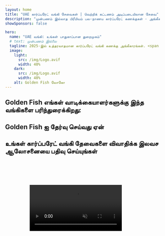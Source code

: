```yaml
---
layout: home
title: "UAE கார்ப்பரேட் வங்கி சேவைகள் | வெற்றிக் கட்டணம் அடிப்படையிலான சேவை"
description: "முன்பணம் இல்லாத பிரீமியம் பல-நாணய கார்ப்பரேட் கணக்குகள் - அங்கீகாரத்திற்குப் பிறகு மட்டுமே கட்டணம். 96% வெற்றி விகிதத்துடன் முழு விண்ணப்ப மேலாண்மை. உத்தரவாதமான கணக்கு திறப்பு."
showSponsors: false

hero:
  name: "UAE வங்கி: உங்கள் பாதுகாப்பான துறைமுகம்"
  # text: முன்பணம் இல்லை
  tagline: 2025-இல் உத்தரவாதமான கார்ப்பரேட் வங்கி கணக்கு அங்கீகாரங்கள். <span class="hl">முன்பணம் இல்லை</span> - அங்கீகாரத்திற்குப் பிறகு மட்டுமே கட்டணம். 96% வெற்றி விகிதம்.
  image:
    light:
      src: /img/Logo.avif
      width: 40%
    dark:
      src: /img/Logo.avif
      width: 40%
    alt: Golden Fish லோகோ
---
```


<FeatureCards :features="[
  {
    title: 'உத்தரவாதமான கணக்கு அங்கீகாரங்கள்',
    bullet: '✓',
    items: [
      'முதல் கணக்கு அங்கீகாரத்திற்கு இரண்டு மாத உத்தரவாதம்',
      'இரண்டாவது கணக்கிற்கு மூன்று மாத உத்தரவாதம்',
      'தரமான வணிகத் திட்ட தயாரிப்பு',
      'விரிவான தகுதி ஆய்வு ஆதரவு',
      'நேரடி வங்கி தொடர்பு உத்தி',
      'முழுமையான வங்கி தொகுப்பு அமைப்பு'
    ],
    linkText: 'மேலும் அறிக',
    link: '../../corporate-banking-services/guaranteed-account-approvals',
    icon: {
      light: '/video/iStock-2186765808.mp4',
      dark: '/video/iStock-2166377244.mp4',
      alt: 'வங்கி தேவைகள்',
    }
  },
]" />

<FeatureCards :features="[
  {
    title: 'அதிக ஆபத்து வணிகங்களுக்கான UAE வங்கி கணக்குகள்',
    items: [
      'மேம்படுத்தப்பட்ட தகுதி ஆய்வில் (EDD) நிபுணர் வழிகாட்டுதல்',
      'பரிவர்த்தனை கண்காணிப்பு மற்றும் ஆபத்து மேலாண்மை',
      'இணக்க கொள்கைகள் மற்றும் நடைமுறைகள் அமைப்பு',
      'வங்கி உறவு மேலாண்மை',
      'வழக்கமான இணக்க புதுப்பிப்புகள் மற்றும் தணிக்கைகள்',
      'கணக்கு பாதுகாப்பிற்கான அவசர திட்டமிடல்'
    ],
    linkText: 'மேலும் அறிக',
    link: '../../corporate-banking-services/UAE-Bank-Accounts-for-High-Risk-Business',
    icon: {
      light: '/img/iStock-1333000394.avif',
      dark: '/img/iStock-584576538.avif',
      alt: 'வங்கி சேவைகள்',
    }
  },
  {
    title: 'இணக்கமாக இருங்கள்: உங்கள் UAE வணிகத்தை பாதுகாக்கவும்',
    items: [
      'சாத்தியமான ஆபத்துகளை அடையாளம் காண வழக்கமான இணக்க தணிக்கைகள்',
      'அரசு அங்கீகாரங்களுக்கான முழு PRO சேவைகள்',
      'உரிமம் புதுப்பித்தல் மேலாண்மை மற்றும் எச்சரிக்கைகள்',
      'வங்கி ஆலோசனை மற்றும் கணக்கு பராமரிப்பு',
      'VAT மற்றும் ESR இணக்க ஆதரவு',
      'ஊழியர் விசா மற்றும் தொழிலாளர் சட்ட இணக்கம்',
      'ஒழுங்குமுறை புதுப்பிப்புகள் குறித்த பயிற்சி பட்டறைகள்'
    ],
    linkText: 'மேலும் அறிக',
    link: '../../company-registration/Protect-Your-Business',
    icon: {
      light: '/img/iStock-1382278859.jpg',
      dark: '/img/iStock-1867623684.jpg',
      alt: 'வங்கி சேவைகள்',
    }
  },
  {
    title: 'UAE கார்ப்பரேட் வங்கி நன்மைகள்',
    items: [
      '**Aa2** மூடீஸ் தரமதிப்புடன் வலுவான வங்கி அமைப்பு',
      '**1980 முதல் நிலையான USD பரிமாற்ற விகிதம்**',
      'மூலதன நகர்வுக்கு எந்த கட்டுப்பாடுகளும் இல்லை',
      'US$184 பில்லியனுக்கும் மேல் வெளிநாட்டு கையிருப்பு',
      'அரசியல் மற்றும் பொருளாதார நிலைத்தன்மை',
      'அரசு ஆதரவு வங்கி அமைப்பு',
      'உலகத்தரம் வாய்ந்த டிஜிட்டல் வங்கி சேவை'
    ],
    linkText: 'மேலும் அறிக',
    link: '../../company-registration/banking',
    icon: {
      light: '/img/iStock-1032707788.jpg',
      dark: '/img/iStock-1152367067.avif',
      alt: 'வங்கி செயல்முறை',
    }
  }
]" />

## Golden Fish எங்கள் வாடிக்கையாளர்களுக்கு இந்த வங்கிகளை பரிந்துரைக்கிறது:

<!--@include: /../../include/recommended-banks.md-->

## Golden Fish ஐ தேர்வு செய்வது ஏன்

<BenefitsList :features="[
  {
    icon: '🏢',
    title: 'உள்ளூர் UAE நிபுணத்துவம்',
    text: 'துபாயில் உள்ள அர்ப்பணிப்பு மிக்க நிபுணர்கள் செயல்முறையின் ஒவ்வொரு படியிலும் நிபுணத்துவ வழிகாட்டுதலை வழங்குகிறார்கள்.'
  },
  {
    icon: '📊',
    title: 'நிரூபிக்கப்பட்ட வெற்றி விகிதம்',
    text: 'எங்களின் பிரீமியம் செயலாக்கத்தின் மூலம் நூற்றுக்கணக்கான விசாக்கள், வங்கிக் கணக்குகள் மற்றும் நிறுவன பதிவுகளுடன் 90% க்கும் மேல் ஒப்புதல் விகிதம்.'
  },
  {
    icon: '💸',
    title: '**வெற்றி-அடிப்படையிலான கட்டணங்கள்**',
    text: '[ஒப்புதலுக்குப் பிறகு மட்டுமே செலுத்துங்கள்](/uae-business/benefits/success-based-fees). மறைக்கப்பட்ட செலவுகள் இல்லாமல் முழுமையான வெளிப்படைத்தன்மை.'
  },
]" />

## உங்கள் கார்ப்பரேட் வங்கி தேவைகளை விவாதிக்க இலவச ஆலோசனையை பதிவு செய்யுங்கள்

<video  autoplay muted playsinline style="padding: 80px" >
  <source src="/video/iStock-2185918790.mp4" type="video/mp4">
</video>

<ContactFormModal 
  formName="Banking [offer]" 
  buttonText="இலவச ஆலோசனையைப் பெறுங்கள்" 
  categoryLabel="தேவையான ஆதரவு நிலை: *" 
  categoryPlaceholderText="உங்கள் ஆதரவு நிலையைத் தேர்வு செய்யவும்"
  messageLabel="உங்கள் ஆலோசனைக்கு தயாராக உதவுங்கள் (பரிந்துரைக்கப்படுகிறது)"
  messagePlaceholderText="உங்கள் வணிக வகை, செயல்பாட்டு அதிகார வரம்புகள், எதிர்பார்க்கப்படும் பரிவர்த்தனை அளவுகள் மற்றும் குறிப்பிட்ட வங்கி தேவைகள் (பல-நாணய, வர்த்தக நிதி போன்றவை) பற்றி எங்களிடம் கூறுங்கள்"
  :services="[
  'அடிப்படை — அத்தியாவசிய ஆவணங்கள் மற்றும் கணக்கு திறப்பு ஆலோசனை மட்டும்',
  'நிலையான — முழுமையான ஆவணங்கள் மற்றும் அனைத்து வங்கி நிலைகளிலும் வழிகாட்டுதல்',
  'விரிவான — உங்கள் பக்கத்திலிருந்து குறைந்தபட்ச ஈடுபாட்டுடன் முழு-சேவை வங்கி அமைப்பு',
  'தனிப்பயன் — அதிக அளவிலான பரிவர்த்தனைகள் அல்லது பல-அதிகார வரம்பு கட்டமைப்பு பற்றி விவாதிக்க வேண்டும்',
  ]"
/>